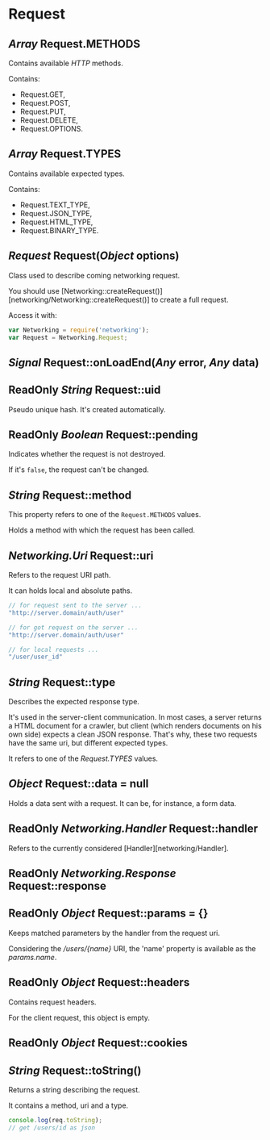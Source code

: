 Request
=======

*Array* Request.METHODS
-----------------------

Contains available *HTTP* methods.

Contains:
 - Request.GET,
 - Request.POST,
 - Request.PUT,
 - Request.DELETE,
 - Request.OPTIONS.

*Array* Request.TYPES
---------------------

Contains available expected types.

Contains:
 - Request.TEXT_TYPE,
 - Request.JSON_TYPE,
 - Request.HTML_TYPE,
 - Request.BINARY_TYPE.

*Request* Request(*Object* options)
-----------------------------------

Class used to describe coming networking request.

You should use [Networking::createRequest()][networking/Networking::createRequest()]
to create a full request.

Access it with:
```javascript
var Networking = require('networking');
var Request = Networking.Request;
```

*Signal* Request::onLoadEnd(*Any* error, *Any* data)
----------------------------------------------------

ReadOnly *String* Request::uid
------------------------------

Pseudo unique hash. It's created automatically.

ReadOnly *Boolean* Request::pending
-----------------------------------

Indicates whether the request is not destroyed.

If it's `false`, the request can't be changed.

*String* Request::method
------------------------

This property refers to one of the `Request.METHODS` values.

Holds a method with which the request has been called.

*Networking.Uri* Request::uri
-----------------------------

Refers to the request URI path.

It can holds local and absolute paths.

```javascript
// for request sent to the server ...
"http://server.domain/auth/user"

// for got request on the server ...
"http://server.domain/auth/user"

// for local requests ...
"/user/user_id"
```

*String* Request::type
----------------------

Describes the expected response type.

It's used in the server-client communication.
In most cases, a server returns a HTML document for a crawler, but client
(which renders documents on his own side) expects a clean JSON response.
That's why, these two requests have the same uri, but different expected types.

It refers to one of the *Request.TYPES* values.

*Object* Request::data = null
-----------------------------

Holds a data sent with a request.
It can be, for instance, a form data.

ReadOnly *Networking.Handler* Request::handler
----------------------------------------------

Refers to the currently considered [Handler][networking/Handler].

ReadOnly *Networking.Response* Request::response
------------------------------------------------

ReadOnly *Object* Request::params = {}
--------------------------------------

Keeps matched parameters by the handler from the request uri.

Considering the */users/{name}* URI,
the 'name' property is available as the *params.name*.

ReadOnly *Object* Request::headers
----------------------------------

Contains request headers.

For the client request, this object is empty.

ReadOnly *Object* Request::cookies
----------------------------------

*String* Request::toString()
----------------------------

Returns a string describing the request.

It contains a method, uri and a type.

```javascript
console.log(req.toString);
// get /users/id as json
```

